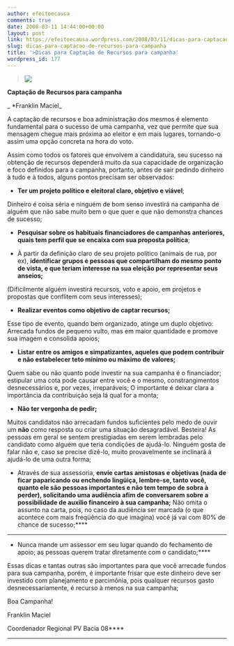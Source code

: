 ```yaml
---
author: efeitoecausa
comments: true
date: 2008-03-11 14:44:00+00:00
layout: post
link: https://efeitoecausa.wordpress.com/2008/03/11/dicas-para-captacao-de-recursos-para-campanha/
slug: dicas-para-captacao-de-recursos-para-campanha
title: '>Dicas para Captação de Recursos para campanha'
wordpress_id: 177
---
```


>[![](http://efeitoecausa.files.wordpress.com/2008/03/arvoredinheiro.jpg?w=201)](http://efeitoecausa.files.wordpress.com/2008/03/arvoredinheiro.jpg)

  


 

**Captação de Recursos para campanha**

 

_                                                                  *Franklin Maciel_

 

 

A captação de recursos e boa administração dos mesmos é elemento fundamental para o sucesso de uma campanha, vez que permite que sua mensagem chegue mais próxima ao eleitor e em mais lugares, tornando-o assim uma opção concreta na hora do voto.

 

Assim como todos os fatores que envolvem a candidatura, seu sucesso na obtenção de recursos dependerá muito da sua capacidade de organização e foco definidos para a campanha, portanto, antes de sair pedindo dinheiro à tudo e à todos, alguns pontos precisam ser observados:

 

 

  * **Ter um projeto político e      eleitoral claro, objetivo e viável**;

 

Dinheiro é coisa séria e ninguém de bom senso investirá na campanha de alguém que não sabe muito bem o que quer e que não demonstra chances de sucesso;

 

 

  * **Pesquisar sobre os habituais      financiadores de campanhas anteriores, quais tem perfil que se encaixa com      sua proposta política**;

 

 

  * À      partir da definição claro de seu projeto político (animais de rua, por ex),      **identificar grupos e pessoas que      compartilham do mesmo ponto de vista, e que teriam interesse na sua      eleição por representar seus anseios;**

 

(Dificilmente alguém investirá recursos, voto e apoio, em projetos e propostas que conflitem com seus interesses);

 

 

  * **Realizar eventos como objetivo      de captar recursos;**

 

Esse tipo de evento, quando bem organizado, atinge um duplo objetivo: Arrecada fundos de pequeno vulto, mas em maior quantidade e promove sua imagem e consolida apoios;

 

 

  * **Listar entre os amigos e      simpatizantes, aqueles que podem contribuir e não estabelecer teto mínimo      ou máximo de valores;**

 

Quem sabe ou não quanto pode investir na sua campanha é o financiador; estipular uma cota pode causar entre você e o mesmo, constrangimentos desnecessários e, por vezes, irreparáveis; O importante é deixar clara a importância da contribuição seja lá qual for a monta;

 

 

  * **Não ter vergonha de pedir;**

 

Muitos candidatos não arrecadam fundos suficientes pelo medo de ouvir um **não** como resposta ou criar uma situação desagradável. Besteira! As pessoas em geral se sentem prestigiadas em serem lembradas pelo candidato como alguém que teria condições de ajudá-lo. Ninguém gosta de falar não e, caso se precise dizê-lo, muito provavelmente se inclinará á ajudá-lo de uma outra forma;

 

 

 

  * Através      de sua assessoria, **envie cartas      amistosas e objetivas **(nada de ficar paparicando ou enchendo lingüiça,      lembre-se, tanto você, quanto ele são pessoas importantes e não tem tempo      de sobra à perder)**, solicitando uma      audiência afim de conversarem sobre a possibilidade de auxilio financeiro      à sua campanha;** Não omita o assunto na carta, pois, no caso da      audiência ser marcada (o que acontece com mais freqüência do que imagina)      você já vai com 80% de chance de sucesso;****

 

** **

 

  * Nunca      mande um assessor em seu lugar quando do fechamento de apoio; as pessoas      querem tratar diretamente com o candidato;****

 

 

Essas dicas e tantas outras são importantes para que você arrecade fundos para sua campanha, porém, é importante frisar que este dinheiro deve ser investido com planejamento e parcimônia, pois qualquer recursos gasto desnecessariamente, é recurso à menos na sua campanha;

 

 

Boa Campanha!

 

 

Franklin Maciel

 

Coordenador Regional PV Bacia 08****

 

 

 

  
****

 

 
